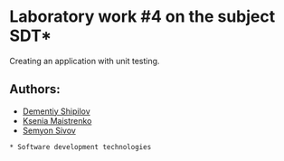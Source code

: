 # Laboratory work #4 on the subject SDT*
Creating an application with unit testing.

## Authors:
- [Dementiy Shipilov](https://github.com/harakki)
- [Ksenia Maistrenko](https://github.com/carasik9)
- [Semyon Sivov](https://github.com/Arkendar)

`* Software development technologies`
